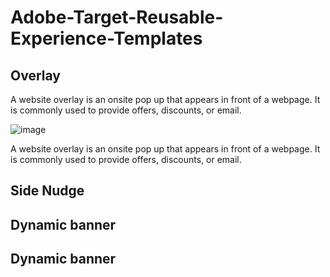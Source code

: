# Adobe-Target-Reusable-Experience-Templates


## Overlay

A website overlay is an onsite pop up that appears in front of a webpage. It is commonly used to provide offers, discounts, or email. 

![image](https://user-images.githubusercontent.com/101316657/161979044-3c4fa2a9-face-4111-ac8c-75873b2105f9.png)

A website overlay is an onsite pop up that appears in front of a webpage. It is commonly used to provide offers, discounts, or email. 

## Side Nudge


## Dynamic banner


## Dynamic banner
